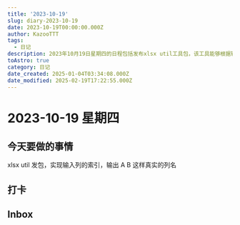 ```yaml
---
title: '2023-10-19'
slug: diary-2023-10-19
date: 2023-10-19T00:00:00.000Z
author: KazooTTT
tags:
  - 日记
description: 2023年10月19日星期四的日程包括发布xlsx util工具包，该工具能够根据输入的列索引返回如A、B等实际列名。此外，还包括打卡和处理inbox事项。
toAstro: true
category: 日记
date_created: 2025-01-04T03:34:08.000Z
date_modified: 2025-02-19T17:22:55.000Z
---
```


# 2023-10-19 星期四

<!-- start of weread -->
<!-- end of weread -->

## 今天要做的事情

xlsx util 发包，实现输入列的索引，输出 A B 这样真实的列名

## 打卡

## Inbox
